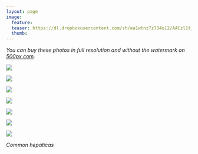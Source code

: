 ```yaml
---
layout: page
image:
  feature:
  teaser: https://dl.dropboxusercontent.com/sh/ea1wtnz7z734o12/AACzl1t_EnD0v2AiTe-EFQQoa/luontokuvat/kev%C3%A4t/DSC60920-245px.jpg
  thumb:
---
```


*You can buy these photos in full resolution and without the watermark on [500px.com](https://500px.com/minimuutticom/galleries/hepatica-flowers).*

[![](https://dl.dropboxusercontent.com/sh/ea1wtnz7z734o12/AAB4Ig8HCwT33ZlWPk430wpca/luontokuvat/kev%C3%A4t/DSC60908-800px.jpg)](https://dl.dropboxusercontent.com/sh/ea1wtnz7z734o12/AADE4q3LMM-Zf-en4w4ivl-Ca/luontokuvat/kev%C3%A4t/DSC60908.jpg)

[![](https://dl.dropboxusercontent.com/sh/ea1wtnz7z734o12/AABEIH_DrxRdsyjGe_HCXwmQa/luontokuvat/kev%C3%A4t/DSC60920-800px.jpg)](https://dl.dropboxusercontent.com/sh/ea1wtnz7z734o12/AABFSkrFkQmYaBne2bRMun7Oa/luontokuvat/kev%C3%A4t/DSC60920.jpg)

[![](https://dl.dropboxusercontent.com/sh/ea1wtnz7z734o12/AAC-LIrOcQYm-fqdrMa0pdIma/luontokuvat/kev%C3%A4t/DSC60948-800px.jpg)](https://dl.dropboxusercontent.com/sh/ea1wtnz7z734o12/AAD00irQEzxhVVdQjZ6Q0Tkea/luontokuvat/kev%C3%A4t/DSC60948.jpg)

[![](https://dl.dropboxusercontent.com/sh/ea1wtnz7z734o12/AAAR3GOe0aGTNOchpgXyAS8Ma/luontokuvat/kev%C3%A4t/DSC60941-800px.jpg)](https://dl.dropboxusercontent.com/sh/ea1wtnz7z734o12/AACa8C0s9e-ucATo3UxOOxvAa/luontokuvat/kev%C3%A4t/DSC60941.jpg)

[![](https://dl.dropboxusercontent.com/sh/ea1wtnz7z734o12/AABBfVP-VyaPuRA948PaKSbka/luontokuvat/kev%C3%A4t/DS15783-800px.jpg)](https://dl.dropboxusercontent.com/sh/ea1wtnz7z734o12/AABbVQF3MMKGgFd7AcSUH04oa/luontokuvat/kev%C3%A4t/DS15783.jpg)

[![](https://dl.dropboxusercontent.com/sh/ea1wtnz7z734o12/AADM9AuD2cfjFi2v31wQ-iwba/luontokuvat/kev%C3%A4t/DS15098-800px.jpg)](https://dl.dropboxusercontent.com/sh/ea1wtnz7z734o12/AABExSBtqDGHtA-YQMulPCHja/luontokuvat/kev%C3%A4t/DS15098.jpg)

[![](https://dl.dropboxusercontent.com/sh/ea1wtnz7z734o12/AACtRpk7xOxbuPlmvjm8HMJla/luontokuvat/kev%C3%A4t/DS15100-800px.jpg)](https://dl.dropboxusercontent.com/sh/ea1wtnz7z734o12/AADb-iZKHf0K69vCIahUIDQ2a/luontokuvat/kev%C3%A4t/DS15100.jpg)

*Common hepaticas*

